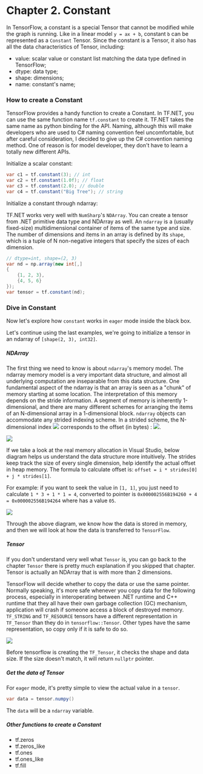 # Chapter 2. Constant

In TensorFlow, a constant is a special Tensor that cannot be modified while the graph is running. Like in a linear model `y = ax + b`, constant `b` can be represented as a `Constant` Tensor. Since the constant is a Tensor, it also has all the data characteristics of Tensor, including:

* value: scalar value or constant list matching the data type defined in TensorFlow;
* dtype: data type;
* shape: dimensions;
* name: constant's name;



### How to create a Constant

TensorFlow provides a handy function to create a Constant. In TF.NET, you can use the same function name `tf.constant` to create it. TF.NET takes the same name as python binding for the API. Naming, although this will make developers who are used to C# naming convention feel uncomfortable, but after careful consideration, I decided to give up the C# convention naming method. One of reason is for model developer, they don't have to learn a totally new different APIs.

Initialize a scalar constant:

```csharp
var c1 = tf.constant(3); // int
var c2 = tf.constant(1.0f); // float
var c3 = tf.constant(2.0); // double
var c4 = tf.constant("Big Tree"); // string
```

Initialize a constant through ndarray:

TF.NET works very well with `NumSharp`'s `NDArray`.  You can create a tensor from .NET primitive data type and NDArray as well. An `ndarray` is a (usually fixed-size) multidimensional container of items of the same type and size. The number of dimensions and items in an array is defined by its `shape`, which is a tuple of N non-negative integers that specify the sizes of each dimension.

```csharp
// dtype=int, shape=(2, 3)
var nd = np.array(new int[,]
{
	{1, 2, 3},
    {4, 5, 6}
});
var tensor = tf.constant(nd);
```

### Dive in Constant

Now let's explore how `constant` works in `eager` mode inside the black box.

Let's continue using the last examples, we're going to initialize a tensor in an ndarray of `[shape(2, 3), int32]`.

##### NDArray

The first thing we need to know is about `ndarray`'s memory model. The ndarray memory model is a very important data structure, and almost all underlying computation are inseparable from this data structure. One fundamental aspect of the ndarray is that an array is seen as a "chunk" of memory starting at some location. The interpretation of this memory depends on the stride information. A segment of memory is inherently 1-dimensional, and there are many different schemes for arranging the items of an N-dimensional array in a 1-dimensional block. `ndarray` objects can accommodate any strided indexing scheme. In a strided scheme, the N-dimensional index <img src="_static\constant\n-index-formula.svg"/> corresponds to the offset (in bytes) : <img src="_static\constant\n-index-formula-offset.svg" />.

<img src="_static\contiguous-block-of-memory.png"  />

If we take a look at the real memory allocation in Visual Studio, below diagram helps us understand the data structure more intuitively. The strides keep track the size of every single dimension, help identify the actual offset in heap memory. The formula to calculate offset is: `offset = i * strides[0] + j * strides[1]`. 

For example: if you want to seek the value in `[1, 1]`, you just need to calculate `1 * 3 + 1 * 1 = 4`, converted to pointer is `0x000002556B194260 + 4 = 0x000002556B194264` where has a value `05`.

<img src="_static\contiguous-block-of-memory-ndarray-example-1.png"/>

Through the above diagram, we know how the data is stored in memory, and then we will look at how the data is transferred to `TensorFlow`.

##### Tensor

If you don't understand very well what `Tensor` is, you can go back to the chapter `Tensor` there is pretty much explanation if you skipped that chapter. Tensor is actually an NDArray that is with more than 2 dimensions.

TensorFlow will decide whether to copy the data or use the same pointer. Normally speaking, it's more safe whenever you copy data for the following process, especially in interoperating between .NET runtime and C++ runtime that they all have their own garbage collection (GC) mechanism, application will crash if someone access a block of destroyed memory. `TF_STRING` and `TF_RESOURCE` tensors have a different representation in `TF_Tensor` than they do in `tensorflow::Tensor`. Other types have the same representation, so copy only if it is safe to do so.

<img src="_static\tensor-constant-ndarray.png" />

Before tensorflow is creating the `TF_Tensor`, it checks the shape and data size. If the size doesn't match, it will return `nullptr` pointer.

##### Get the data of Tensor

For `eager` mode, it's pretty simple to view the actual value in a `tensor`.

```csharp
var data = tensor.numpy()
```

The `data` will be a `ndarray` variable.

##### Other functions to create a Constant

* tf.zeros
* tf.zeros_like
* tf.ones
* tf.ones_like
* tf.fill
